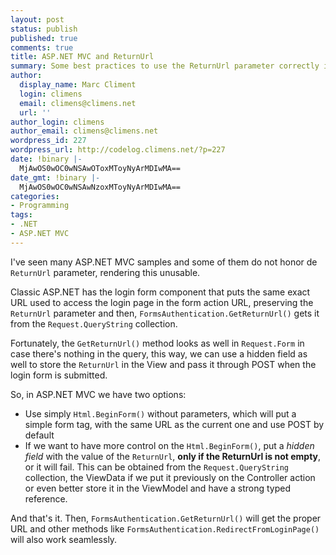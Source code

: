 ```yaml
---
layout: post
status: publish
published: true
comments: true
title: ASP.NET MVC and ReturnUrl
summary: Some best practices to use the ReturnUrl parameter correctly in ASP.NET MVC
author:
  display_name: Marc Climent
  login: climens
  email: climens@climens.net
  url: ''
author_login: climens
author_email: climens@climens.net
wordpress_id: 227
wordpress_url: http://codelog.climens.net/?p=227
date: !binary |-
  MjAwOS0wOC0wNSAwOToxMToyNyArMDIwMA==
date_gmt: !binary |-
  MjAwOS0wOC0wNSAwNzoxMToyNyArMDIwMA==
categories:
- Programming
tags:
- .NET
- ASP.NET MVC
---
```

I've seen many ASP.NET MVC samples and some of them do not honor de `ReturnUrl` parameter, rendering this unusable.

Classic ASP.NET has the login form component that puts the same exact URL used to access the login page in the form action URL, preserving the `ReturnUrl` parameter and then, `FormsAuthentication.GetReturnUrl()` gets it from the `Request.QueryString` collection.

Fortunately, the `GetReturnUrl()` method looks as well in `Request.Form` in case there's nothing in the query, this way, we can use a hidden field as well to store the `ReturnUrl` in the View and pass it through POST when the login form is submitted.

So, in ASP.NET MVC we have two options:

* Use simply `Html.BeginForm()` without parameters, which will put a simple form tag, with the same URL as the current one and use POST by default
* If we want to have more control on the `Html.BeginForm()`, put a _hidden field_ with the value of the `ReturnUrl`, **only if the ReturnUrl is not empty**, or it will fail. This can be obtained from the `Request.QueryString` collection, the ViewData if we put it previously on the Controller action or even better store it in the ViewModel and have a strong typed reference.

And that's it. Then, `FormsAuthentication.GetReturnUrl()` will get the proper URL and other methods like `FormsAuthentication.RedirectFromLoginPage()` will also work seamlessly.